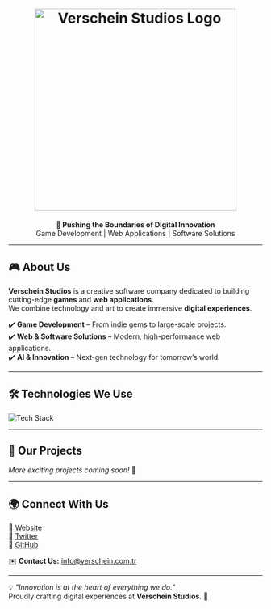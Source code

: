 <h1 align="center">
  <img src="https://www.verschein.com.tr/verschein1.png" width="400" alt="Verschein Studios Logo">
</h1>

<p align="center">
  <strong>🚀 Pushing the Boundaries of Digital Innovation</strong>  
  <br>Game Development | Web Applications | Software Solutions
</p>

---

## 🎮 About Us

**Verschein Studios** is a creative software company dedicated to building cutting-edge **games** and **web applications**.  
We combine technology and art to create immersive **digital experiences**.

✔️ **Game Development** – From indie gems to large-scale projects.  
✔️ **Web & Software Solutions** – Modern, high-performance web applications.  
✔️ **AI & Innovation** – Next-gen technology for tomorrow’s world.  

---

## 🛠️ Technologies We Use
<img src="https://skillicons.dev/icons?i=js,ts,react,nextjs,nodejs,vue,php,python,unity,unreal" alt="Tech Stack" />

---

## 🚀 Our Projects

*More exciting projects coming soon!* 🎉  

---

## 🌍 Connect With Us

📌 [Website](https://www.verschein.com/)  
📌 [Twitter](https://twitter.com/verschein)  
📌 [GitHub](https://github.com/verschein)  

✉️ **Contact Us:** [info@verschein.com.tr](mailto:verschein@gmail.com)  

---

💡 *"Innovation is at the heart of everything we do."*  
Proudly crafting digital experiences at **Verschein Studios**. 🚀
